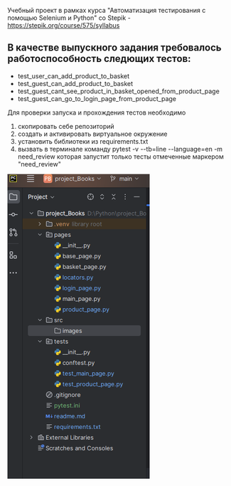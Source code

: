 Учебный проект в рамках курса "Автоматизация тестирования с помощью Selenium и Python"
со Stepik - https://stepik.org/course/575/syllabus

В качестве выпускного задания требовалось работоспособность следющих тестов:
- 
- test_user_can_add_product_to_basket
- test_guest_can_add_product_to_basket
- test_guest_cant_see_product_in_basket_opened_from_product_page
- test_guest_can_go_to_login_page_from_product_page

Для проверки запуска и прохождения тестов необходимо 

1. скопировать себе репозиторий
2. создать и активировать виртуальное окружение
3. установить библиотеки из requirements.txt
4. вызвать в терминале команду pytest -v --tb=line --language=en -m need_review
которая запустит только тесты отмеченные маркером "need_review"

![Структура проекта](src/images/structure_project.png)
